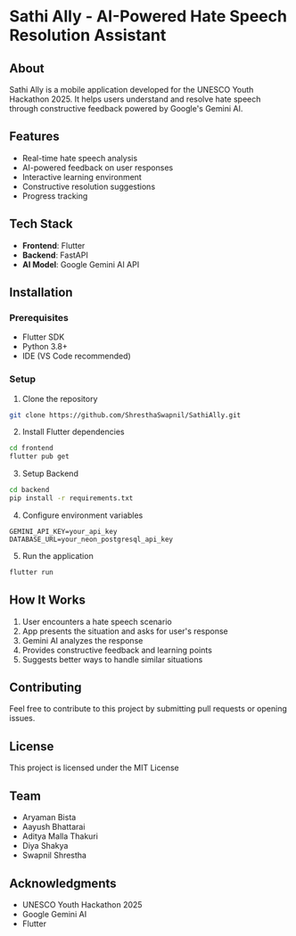 # Sathi Ally - AI-Powered Hate Speech Resolution Assistant

## About

Sathi Ally is a mobile application developed for the UNESCO Youth Hackathon 2025. It helps users understand and resolve hate speech through constructive feedback powered by Google's Gemini AI.

## Features

- Real-time hate speech analysis
- AI-powered feedback on user responses
- Interactive learning environment
- Constructive resolution suggestions
- Progress tracking

## Tech Stack

- **Frontend**: Flutter
- **Backend**: FastAPI
- **AI Model**: Google Gemini AI API

## Installation

### Prerequisites

- Flutter SDK
- Python 3.8+
- IDE (VS Code recommended)

### Setup

1. Clone the repository

```bash
git clone https://github.com/ShresthaSwapnil/SathiAlly.git
```

2. Install Flutter dependencies

```bash
cd frontend
flutter pub get
```

3. Setup Backend

```bash
cd backend
pip install -r requirements.txt
```

4. Configure environment variables

```
GEMINI_API_KEY=your_api_key
DATABASE_URL=your_neon_postgresql_api_key
```

5. Run the application

```bash
flutter run
```

## How It Works

1. User encounters a hate speech scenario
2. App presents the situation and asks for user's response
3. Gemini AI analyzes the response
4. Provides constructive feedback and learning points
5. Suggests better ways to handle similar situations

## Contributing

Feel free to contribute to this project by submitting pull requests or opening issues.

## License

This project is licensed under the MIT License

## Team

- Aryaman Bista
- Aayush Bhattarai
- Aditya Malla Thakuri
- Diya Shakya
- Swapnil Shrestha

## Acknowledgments

- UNESCO Youth Hackathon 2025
- Google Gemini AI
- Flutter
